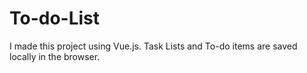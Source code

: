 # To-do-List

I made this project using Vue.js.
Task Lists and To-do items are saved locally in the browser.

